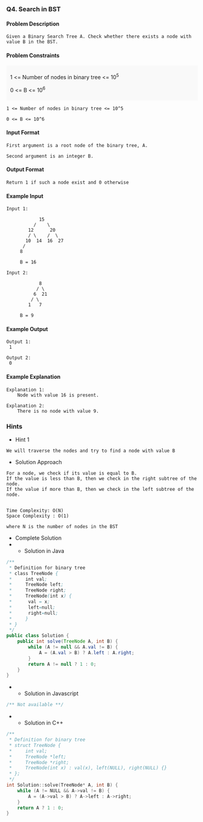 ### Q4. Search in BST
#### Problem Description
```text
Given a Binary Search Tree A. Check whether there exists a node with 
value B in the BST.
```
#### Problem Constraints
<div style="background-color: #f9f9f9; padding: 5px 10px;">
    <p>1 &lt;= Number of nodes in binary tree &lt;= 10<sup>5</sup></p>
    <p>0 &lt;= B &lt;= 10<sup>6</sup></p>
</div>

```text
1 <= Number of nodes in binary tree <= 10^5

0 <= B <= 10^6
```
#### Input Format
```text
First argument is a root node of the binary tree, A.

Second argument is an integer B.
```
#### Output Format
```text
Return 1 if such a node exist and 0 otherwise
```
#### Example Input
```text
Input 1:

            15
          /    \
        12      20
        / \    /  \
       10  14  16  27
      /
     8

     B = 16

Input 2:

            8
           / \
          6  21
         / \
        1   7

     B = 9
```
#### Example Output
```text
Output 1:
 1

Output 2:
 0
```
#### Example Explanation
```text
Explanation 1:
    Node with value 16 is present.

Explanation 2:
    There is no node with value 9.
```
### Hints
* Hint 1
```text
We will traverse the nodes and try to find a node with value B
```
* Solution Approach
```text
For a node, we check if its value is equal to B.
If the value is less than B, then we check in the right subtree of the node.
If the value if more than B, then we check in the left subtree of the node.


Time Complexity: O(N)
Space Complexity : O(1)

where N is the number of nodes in the BST
```
* Complete Solution
* * Solution in Java
```java
/**
 * Definition for binary tree
 * class TreeNode {
 *     int val;
 *     TreeNode left;
 *     TreeNode right;
 *     TreeNode(int x) {
 *      val = x;
 *      left=null;
 *      right=null;
 *     }
 * }
 */
public class Solution {
    public int solve(TreeNode A, int B) {
        while (A != null && A.val != B) {
            A = (A.val > B) ? A.left : A.right;
        }
        return A != null ? 1 : 0;
    }
}

```
* * Solution in Javascript
```javascript
/** Not available **/
```
* * Solution in C++
```cpp
/**
 * Definition for binary tree
 * struct TreeNode {
 *     int val;
 *     TreeNode *left;
 *     TreeNode *right;
 *     TreeNode(int x) : val(x), left(NULL), right(NULL) {}
 * };
 */
int Solution::solve(TreeNode* A, int B) {
    while (A != NULL && A->val != B) {
        A = (A->val > B) ? A->left : A->right;
    }
    return A ? 1 : 0;
}
```

